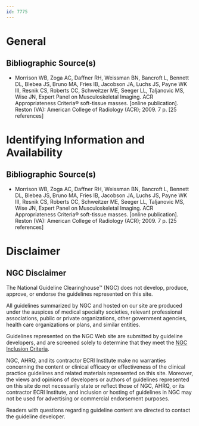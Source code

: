 ```yaml
---
id: 7775
---
```


# General

## Bibliographic Source(s)

- Morrison WB, Zoga AC, Daffner RH, Weissman BN, Bancroft L, Bennett DL, Blebea JS, Bruno MA, Fries IB, Jacobson JA, Luchs JS, Payne WK III, Resnik CS, Roberts CC, Schweitzer ME, Seeger LL, Taljanovic MS, Wise JN, Expert Panel on Musculoskeletal Imaging. ACR Appropriateness Criteria® soft-tissue masses. [online publication]. Reston (VA): American College of Radiology (ACR); 2009. 7 p. [25 references]

# Identifying Information and Availability

## Bibliographic Source(s)

- Morrison WB, Zoga AC, Daffner RH, Weissman BN, Bancroft L, Bennett DL, Blebea JS, Bruno MA, Fries IB, Jacobson JA, Luchs JS, Payne WK III, Resnik CS, Roberts CC, Schweitzer ME, Seeger LL, Taljanovic MS, Wise JN, Expert Panel on Musculoskeletal Imaging. ACR Appropriateness Criteria® soft-tissue masses. [online publication]. Reston (VA): American College of Radiology (ACR); 2009. 7 p. [25 references]

# Disclaimer

## NGC Disclaimer

The National Guideline Clearinghouse™ (NGC) does not develop, produce, approve, or endorse the guidelines represented on this site.

All guidelines summarized by NGC and hosted on our site are produced under the auspices of medical specialty societies, relevant professional associations, public or private organizations, other government agencies, health care organizations or plans, and similar entities.

Guidelines represented on the NGC Web site are submitted by guideline developers, and are screened solely to determine that they meet the [NGC Inclusion Criteria](/help-and-about/summaries/inclusion-criteria).

NGC, AHRQ, and its contractor ECRI Institute make no warranties concerning the content or clinical efficacy or effectiveness of the clinical practice guidelines and related materials represented on this site. Moreover, the views and opinions of developers or authors of guidelines represented on this site do not necessarily state or reflect those of NGC, AHRQ, or its contractor ECRI Institute, and inclusion or hosting of guidelines in NGC may not be used for advertising or commercial endorsement purposes.

Readers with questions regarding guideline content are directed to contact the guideline developer.


